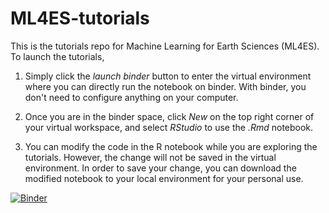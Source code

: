 # ML4ES-tutorials
This is the tutorials repo for Machine Learning for Earth Sciences (ML4ES). To launch the tutorials, 

1. Simply click the *launch binder* button to enter the virtual environment where you can directly run the notebook on binder. With binder, you don't need to configure anything on your computer.

2. Once you are in the binder space, click *New* on the top right corner of your virtual workspace, and select *RStudio* to use the *.Rmd* notebook.

3. You can modify the code in the R notebook while you are exploring the tutorials. However, the change will not be saved in the virtual environment. In order to save your change, you can download the modified notebook to your local environment for your personal use.

[![Binder](https://mybinder.org/badge_logo.svg)](https://mybinder.org/v2/gh/geo-yrao/ML4ES-tutorials/master)
